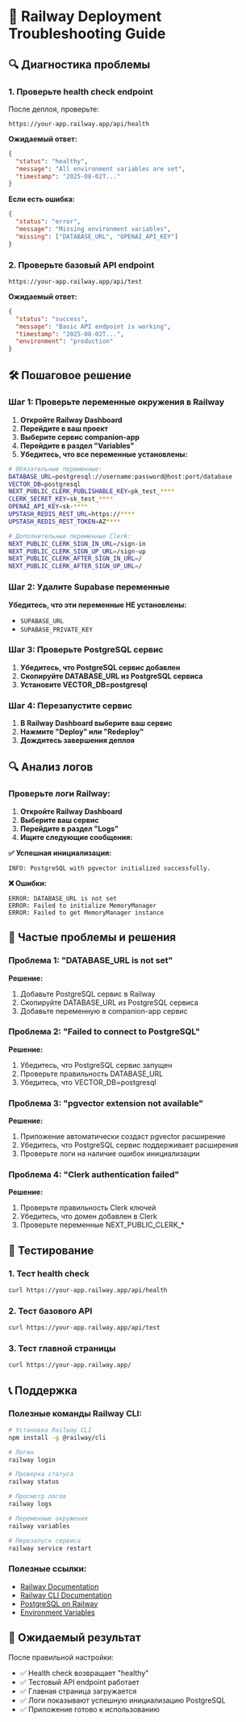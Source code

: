 # 🚨 Railway Deployment Troubleshooting Guide

## 🔍 Диагностика проблемы

### 1. Проверьте health check endpoint
После деплоя, проверьте:
```
https://your-app.railway.app/api/health
```

**Ожидаемый ответ:**
```json
{
  "status": "healthy",
  "message": "All environment variables are set",
  "timestamp": "2025-08-02T..."
}
```

**Если есть ошибка:**
```json
{
  "status": "error",
  "message": "Missing environment variables",
  "missing": ["DATABASE_URL", "OPENAI_API_KEY"]
}
```

### 2. Проверьте базовый API endpoint
```
https://your-app.railway.app/api/test
```

**Ожидаемый ответ:**
```json
{
  "status": "success",
  "message": "Basic API endpoint is working",
  "timestamp": "2025-08-02T...",
  "environment": "production"
}
```

## 🛠️ Пошаговое решение

### Шаг 1: Проверьте переменные окружения в Railway

1. **Откройте Railway Dashboard**
2. **Перейдите в ваш проект**
3. **Выберите сервис companion-app**
4. **Перейдите в раздел "Variables"**
5. **Убедитесь, что все переменные установлены:**

```bash
# Обязательные переменные:
DATABASE_URL=postgresql://username:password@host:port/database
VECTOR_DB=postgresql
NEXT_PUBLIC_CLERK_PUBLISHABLE_KEY=pk_test_****
CLERK_SECRET_KEY=sk_test_****
OPENAI_API_KEY=sk-****
UPSTASH_REDIS_REST_URL=https://****
UPSTASH_REDIS_REST_TOKEN=AZ****

# Дополнительные переменные Clerk:
NEXT_PUBLIC_CLERK_SIGN_IN_URL=/sign-in
NEXT_PUBLIC_CLERK_SIGN_UP_URL=/sign-up
NEXT_PUBLIC_CLERK_AFTER_SIGN_IN_URL=/
NEXT_PUBLIC_CLERK_AFTER_SIGN_UP_URL=/
```

### Шаг 2: Удалите Supabase переменные

**Убедитесь, что эти переменные НЕ установлены:**
- `SUPABASE_URL`
- `SUPABASE_PRIVATE_KEY`

### Шаг 3: Проверьте PostgreSQL сервис

1. **Убедитесь, что PostgreSQL сервис добавлен**
2. **Скопируйте DATABASE_URL из PostgreSQL сервиса**
3. **Установите VECTOR_DB=postgresql**

### Шаг 4: Перезапустите сервис

1. **В Railway Dashboard выберите ваш сервис**
2. **Нажмите "Deploy" или "Redeploy"**
3. **Дождитесь завершения деплоя**

## 🔍 Анализ логов

### Проверьте логи Railway:

1. **Откройте Railway Dashboard**
2. **Выберите ваш сервис**
3. **Перейдите в раздел "Logs"**
4. **Ищите следующие сообщения:**

**✅ Успешная инициализация:**
```
INFO: PostgreSQL with pgvector initialized successfully.
```

**❌ Ошибки:**
```
ERROR: DATABASE_URL is not set
ERROR: Failed to initialize MemoryManager
ERROR: Failed to get MemoryManager instance
```

## 🚨 Частые проблемы и решения

### Проблема 1: "DATABASE_URL is not set"
**Решение:**
1. Добавьте PostgreSQL сервис в Railway
2. Скопируйте DATABASE_URL из PostgreSQL сервиса
3. Добавьте переменную в companion-app сервис

### Проблема 2: "Failed to connect to PostgreSQL"
**Решение:**
1. Убедитесь, что PostgreSQL сервис запущен
2. Проверьте правильность DATABASE_URL
3. Убедитесь, что VECTOR_DB=postgresql

### Проблема 3: "pgvector extension not available"
**Решение:**
1. Приложение автоматически создаст pgvector расширение
2. Убедитесь, что PostgreSQL сервис поддерживает расширения
3. Проверьте логи на наличие ошибок инициализации

### Проблема 4: "Clerk authentication failed"
**Решение:**
1. Проверьте правильность Clerk ключей
2. Убедитесь, что домен добавлен в Clerk
3. Проверьте переменные NEXT_PUBLIC_CLERK_*

## 🧪 Тестирование

### 1. Тест health check
```bash
curl https://your-app.railway.app/api/health
```

### 2. Тест базового API
```bash
curl https://your-app.railway.app/api/test
```

### 3. Тест главной страницы
```bash
curl https://your-app.railway.app/
```

## 📞 Поддержка

### Полезные команды Railway CLI:
```bash
# Установка Railway CLI
npm install -g @railway/cli

# Логин
railway login

# Проверка статуса
railway status

# Просмотр логов
railway logs

# Переменные окружения
railway variables

# Перезапуск сервиса
railway service restart
```

### Полезные ссылки:
- [Railway Documentation](https://docs.railway.app)
- [Railway CLI Documentation](https://docs.railway.app/reference/cli)
- [PostgreSQL on Railway](https://docs.railway.app/databases/postgresql)
- [Environment Variables](https://docs.railway.app/deploy/environment-variables)

## 🎯 Ожидаемый результат

После правильной настройки:
- ✅ Health check возвращает "healthy"
- ✅ Тестовый API endpoint работает
- ✅ Главная страница загружается
- ✅ Логи показывают успешную инициализацию PostgreSQL
- ✅ Приложение готово к использованию 